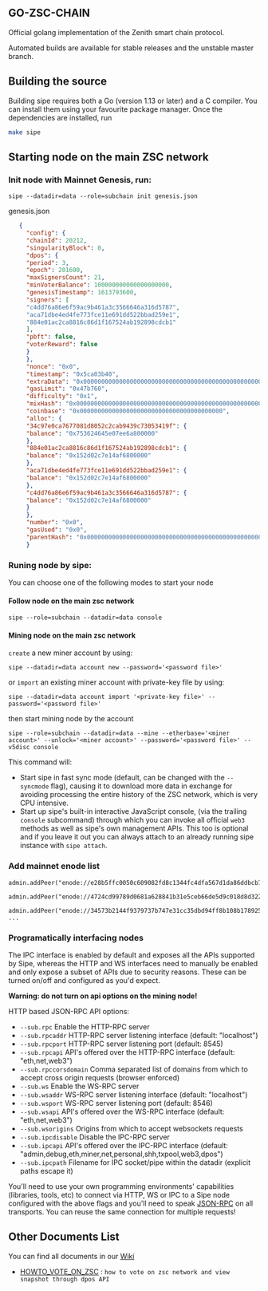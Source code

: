 ## GO-ZSC-CHAIN

Official golang implementation of the Zenith smart chain protocol.

Automated builds are available for stable releases and the unstable master branch.

## Building the source

Building sipe requires both a Go (version 1.13 or later) and a C compiler.
You can install them using your favourite package manager.
Once the dependencies are installed, run
```bash
make sipe
```

## Starting node on the main ZSC network

### Init node with Mainnet Genesis, run:
``` 
sipe --datadir=data --role=subchain init genesis.json
```

genesis.json
   ```json
      {
        "config": {
        "chainId": 20212,
        "singularityBlock": 0,
        "dpos": {
        "period": 3,
        "epoch": 201600,
        "maxSignersCount": 21,
        "minVoterBalance": 100000000000000000000,
        "genesisTimestamp": 1613793600,
        "signers": [
        "c4dd76a86e6f59ac9b461a3c3566646a316d5787",
        "aca71dbe4ed4fe773fce11e691dd522bbad259e1",
        "884e01ac2ca8816c86d1f167524ab192898cdcb1"
        ],
        "pbft": false,
        "voterReward": false
        }
        },
        "nonce": "0x0",
        "timestamp": "0x5ca03b40",
        "extraData": "0x00000000000000000000000000000000000000000000000000000000000000000000000000000000000000000000000000000000000000000000000000000000000000000000000000000000000000000000000000000000000000000000000000",
        "gasLimit": "0x47b760",
        "difficulty": "0x1",
        "mixHash": "0x0000000000000000000000000000000000000000000000000000000000000000",
        "coinbase": "0x0000000000000000000000000000000000000000",
        "alloc": {
        "34c97e0ca7677081d8052c2cab9439c73053419f": {
        "balance": "0x753624645e07ee6a800000"
        },
        "884e01ac2ca8816c86d1f167524ab192898cdcb1": {
        "balance": "0x152d02c7e14af6800000"
        },
        "aca71dbe4ed4fe773fce11e691dd522bbad259e1": {
        "balance": "0x152d02c7e14af6800000"
        },
        "c4dd76a86e6f59ac9b461a3c3566646a316d5787": {
        "balance": "0x152d02c7e14af6800000"
        }
        },
        "number": "0x0",
        "gasUsed": "0x0",
        "parentHash": "0x0000000000000000000000000000000000000000000000000000000000000000"
        }
   ```

### Runing node by sipe:

You can choose one of the following modes to start your node

#### Follow node on the main zsc network
```shell
sipe --role=subchain --datadir=data console
```  

#### Mining node on the main zsc network

`create` a new miner account by using:

```shell
sipe --datadir=data account new --password='<password file>'
```

or `import` an existing miner account with private-key file by using:

```shell
sipe --datadir=data account import '<private-key file>' --password='<password file>'
```

then start mining node by the account

```shell
sipe --role=subchain --datadir=data --mine --etherbase='<miner account>' --unlock='<miner account>' --password='<password file>' --v5disc console
```  

This command will:

* Start sipe in fast sync mode (default, can be changed with the `--syncmode` flag), causing it to
  download more data in exchange for avoiding processing the entire history of the ZSC network,
  which is very CPU intensive.
* Start up sipe's built-in interactive JavaScript console,
  (via the trailing `console` subcommand) through which you can invoke all official `web3` methods
  as well as sipe's own management APIs.
  This too is optional and if you leave it out you can always attach to an already running sipe instance
  with `sipe attach`.

### Add mainnet enode list
```shell
admin.addPeer("enode://e28b5ffc0050c609082fd8c1344fc4dfa567d1da86ddbcb72c82ac16a5524031830afe1a9c049ba229cf71f16f0adb21412f1500c2f7b6e2915ffbd09f821efc@47.242.249.245:30301")
   
admin.addPeer("enode://4724cd99789d0681a628841b31e5ceb66de5d9c018d8d322552e13c3c7987d3ebaa937c290b552351073b0da159dc395be7f9e4f5227ac87441895f0c19036a9@47.242.81.113:30301")
   
admin.addPeer("enode://34573b2144f9379737b747e31cc35dbd94ff8b108b1789253b60cf16a1cf7cca1bc4c53d21772311e7111625ebdf873635a0c06dcb4d83ee93b04a507dc787ff@8.210.253.177:30301")
...
```

### Programatically interfacing nodes

The IPC interface is enabled by default and exposes all the APIs supported by Sipe, whereas the HTTP
and WS interfaces need to manually be enabled and only expose a subset of APIs due to security reasons.
These can be turned on/off and configured as you'd expect.

**Warning: do not turn on api options on the mining node!**

HTTP based JSON-RPC API options:

* `--sub.rpc` Enable the HTTP-RPC server
* `--sub.rpcaddr` HTTP-RPC server listening interface (default: "localhost")
* `--sub.rpcport` HTTP-RPC server listening port (default: 8545)
* `--sub.rpcapi` API's offered over the HTTP-RPC interface (default: "eth,net,web3")
* `--sub.rpccorsdomain` Comma separated list of domains from which to accept cross origin requests (browser enforced)
* `--sub.ws` Enable the WS-RPC server
* `--sub.wsaddr` WS-RPC server listening interface (default: "localhost")
* `--sub.wsport` WS-RPC server listening port (default: 8546)
* `--sub.wsapi` API's offered over the WS-RPC interface (default: "eth,net,web3")
* `--sub.wsorigins` Origins from which to accept websockets requests
* `--sub.ipcdisable` Disable the IPC-RPC server
* `--sub.ipcapi` API's offered over the IPC-RPC interface (default: "admin,debug,eth,miner,net,personal,shh,txpool,web3,dpos")
* `--sub.ipcpath` Filename for IPC socket/pipe within the datadir (explicit paths escape it)

You'll need to use your own programming environments' capabilities (libraries, tools, etc) to connect
via HTTP, WS or IPC to a Sipe node configured with the above flags and you'll need to speak [JSON-RPC](http://www.jsonrpc.org/specification)
on all transports. You can reuse the same connection for multiple requests!

## Other Documents List

You can find all documents in our [Wiki](https://github.com/zsc-ZTChain/go-zsc-chain/wiki/)

* [HOWTO_VOTE_ON_ZSC](https://github.com/zsc-ZTChain/go-zsc-chain/wiki/HOW_TO_VOTE_ON_ZSC)  : `how to vote on zsc network and view snapshot through dpos API`
